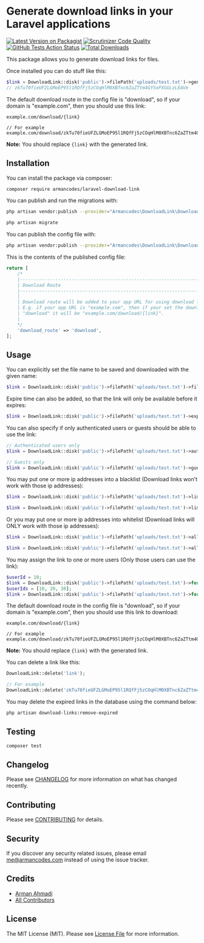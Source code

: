 # Generate download links in your Laravel applications

[![Latest Version on Packagist](https://img.shields.io/packagist/v/armancodes/laravel-download-link)](https://packagist.org/packages/armancodes/laravel-download-link)
[![Scrutinizer Code Quality](https://img.shields.io/scrutinizer/quality/g/armancodes/laravel-download-link)](https://scrutinizer-ci.com/g/armancodes/laravel-download-link)
[![GitHub Tests Action Status](https://img.shields.io/github/workflow/status/armancodes/laravel-download-link/Tests?label=tests)](https://github.com/armancodes/laravel-download-link/actions?query=workflow%3ATests+branch%3Amaster)
[![Total Downloads](https://img.shields.io/packagist/dt/armancodes/laravel-download-link)](https://packagist.org/packages/armancodes/laravel-download-link)

This package allows you to generate download links for files.

Once installed you can do stuff like this:

```php
$link = DownloadLink::disk('public')->filePath('uploads/test.txt')->generate();
// zkTu70fieUFZLGMoEP95l1RQfFj5zCOqHlM0XBTnc6ZaZTtm4GY5xPXGGLzLEAVe
```

The default download route in the config file is "download", so if your domain is "example.com", then you should use this link:

```
example.com/download/{link}

// For example
example.com/download/zkTu70fieUFZLGMoEP95l1RQfFj5zCOqHlM0XBTnc6ZaZTtm4GY5xPXGGLzLEAVe
```

**Note:** You should replace `{link}` with the generated link.

## Installation

You can install the package via composer:

```bash
composer require armancodes/laravel-download-link
```

You can publish and run the migrations with:

```bash
php artisan vendor:publish --provider="Armancodes\DownloadLink\DownloadLinkServiceProvider" --tag="migrations"

php artisan migrate
```

You can publish the config file with:

```bash
php artisan vendor:publish --provider="Armancodes\DownloadLink\DownloadLinkServiceProvider" --tag="config"
```

This is the contents of the published config file:

```php
return [
    /*
    |--------------------------------------------------------------------------
    | Download Route
    |--------------------------------------------------------------------------
    |
    | Download route will be added to your app URL for using download links.
    | E.g. if your app URL is "example.com", then if your set the download route to
    | "download" it will be "example.com/download/{link}".
    |
    */
    'download_route' => 'download',
];
```

## Usage

You can explicitly set the file name to be saved and downloaded with the given name:

```php
$link = DownloadLink::disk('public')->filePath('uploads/test.txt')->fileName('new-text.txt')->generate();
```

Expire time can also be added, so that the link will only be available before it expires:

```php
$link = DownloadLink::disk('public')->filePath('uploads/test.txt')->expire(now()->addDay())->generate();
```

You can also specify if only authenticated users or guests should be able to use the link:

 ```php
// Authenticated users only
$link = DownloadLink::disk('public')->filePath('uploads/test.txt')->auth()->generate();

// Guests only
$link = DownloadLink::disk('public')->filePath('uploads/test.txt')->guest()->generate();
 ```

You may put one or more ip addresses into a blacklist (Download links won't work with those ip addresses):

```php
$link = DownloadLink::disk('public')->filePath('uploads/test.txt')->limitIp('127.0.0.1')->generate();

$link = DownloadLink::disk('public')->filePath('uploads/test.txt')->limitIp(['127.0.0.1', '127.0.0.2', '127.0.0.3'])->generate();
```

Or you may put one or more ip addresses into whitelist (Download links will ONLY work with those ip addresses):

```php
$link = DownloadLink::disk('public')->filePath('uploads/test.txt')->allowIp('127.0.0.1')->generate();

$link = DownloadLink::disk('public')->filePath('uploads/test.txt')->allowIp(['127.0.0.1', '127.0.0.2', '127.0.0.3'])->generate();
```

You may assign the link to one or more users (Only those users can use the link):

```php
$userId = 10;
$link = DownloadLink::disk('public')->filePath('uploads/test.txt')->for($userId)->generate();
$userIds = [10, 20, 30];
$link = DownloadLink::disk('public')->filePath('uploads/test.txt')->for($userIds)->generate();
```

The default download route in the config file is "download", so if your domain is "example.com", then you should use this link to download:

```
example.com/download/{link}

// For example
example.com/download/zkTu70fieUFZLGMoEP95l1RQfFj5zCOqHlM0XBTnc6ZaZTtm4GY5xPXGGLzLEAVe
```

**Note:** You should replace `{link}` with the generated link.

You can delete a link like this:

```php
DownloadLink::delete('link');

// For example
DownloadLink::delete('zkTu70fieUFZLGMoEP95l1RQfFj5zCOqHlM0XBTnc6ZaZTtm4GY5xPXGGLzLEAVe');
```

You may delete the expired links in the database using the command below:

```bash
php artisan download-links:remove-expired
```

## Testing

``` bash
composer test
```

## Changelog

Please see [CHANGELOG](CHANGELOG.md) for more information on what has changed recently.

## Contributing

Please see [CONTRIBUTING](.github/CONTRIBUTING.md) for details.

## Security

If you discover any security related issues, please email me@armancodes.com instead of using the issue tracker.

## Credits

- [Arman Ahmadi](https://github.com/armancodes)
- [All Contributors](../../contributors)

## License

The MIT License (MIT). Please see [License File](LICENSE.md) for more information.

